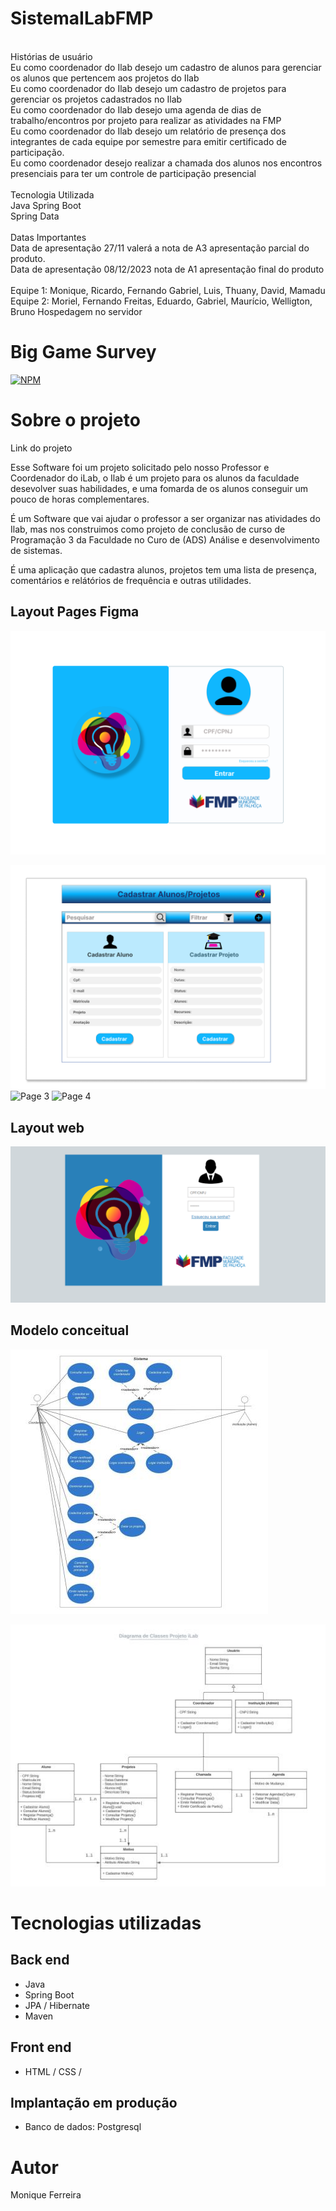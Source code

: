 # SistemaILabFMP
<br>Histórias de usuário 
<br>Eu como coordenador do Ilab desejo um cadastro de alunos para gerenciar os alunos que  pertencem aos projetos do Ilab 
<br>Eu como coordenador do Ilab desejo um cadastro de projetos para gerenciar os projetos  cadastrados no Ilab 
<br>Eu como coordenador do Ilab desejo uma agenda de dias de trabalho/encontros por projeto para realizar as atividades na FMP 
<br>Eu como coordenador do Ilab desejo um relatório de presença dos integrantes de cada equipe  por semestre para emitir certificado de participação. 
<br>Eu como coordenador desejo realizar a chamada dos alunos nos encontros presenciais para ter  um controle de participação presencial <br>
<br>Tecnologia Utilizada 
<br>Java Spring Boot 
<br>Spring Data 
<br><br>Datas Importantes 
<br>Data de apresentação 27/11 valerá a nota de A3 apresentação parcial do produto.
<br>Data de apresentação 08/12/2023 nota de A1 apresentação final do produto  
<br>Equipe 1: Monique, Ricardo, Fernando Gabriel, Luis, Thuany, David, Mamadu 
<br>Equipe 2: Moriel, Fernando Freitas, Eduardo, Gabriel, Maurício, Welligton, Bruno Hospedagem no servidor 

# Big Game Survey 
[![NPM](https://img.shields.io/npm/l/react)](https://github.com/MoniqueFerreira/Login-iLab/blob/main/LICENSE) 

# Sobre o projeto

Link do projeto

Esse Software foi um projeto solicitado pelo nosso Professor e Coordenador do iLab,
o Ilab é um projeto para os alunos da faculdade desevolver suas habilidades, e uma fomarda de os alunos conseguir um pouco de horas complementares.

É um Software que vai ajudar o professor a ser organizar nas atividades do Ilab, mas nos construimos como projeto de conclusão de curso de Programação 3 da Faculdade no Curo de (ADS) Análise e desenvolvimento de sistemas.

É uma aplicação que cadastra alunos, projetos tem uma lista de presença, comentários e relátórios de frequência e outras utilidades.


## Layout Pages Figma

![Page 1](https://github.com/MoniqueFerreira/Assets/blob/main/Login%20principal.png)

![Page 2](https://github.com/MoniqueFerreira/Assets/blob/main/Projetos.png)
![Page 3](https://github.com/MoniqueFerreira/Assets/blob/main/Formul%C3%A1rio%20de%20cadastro%20de%20Projetos.png) 
![Page 4](https://github.com/MoniqueFerreira/Assets/blob/main/Formul%C3%A1rio%20de%20cadastro%20de%20alunos%20(1).png)

## Layout web

![Web Login](https://github.com/MoniqueFerreira/Assets/blob/main/Tela-login-html.png)



## Modelo conceitual
![Modelo Conceitual](https://github.com/MoniqueFerreira/Assets/blob/main/Diagrama.jpeg)

![Modelo Conceitual-Diagrama de Classe](https://github.com/MoniqueFerreira/Assets/blob/main/Diagrama_Classes_Sistema_Ilab_1.jpeg)

# Tecnologias utilizadas
## Back end
- Java
- Spring Boot
- JPA / Hibernate
- Maven
## Front end
- HTML / CSS /

## Implantação em produção
- Banco de dados: Postgresql







# Autor

Monique Ferreira




